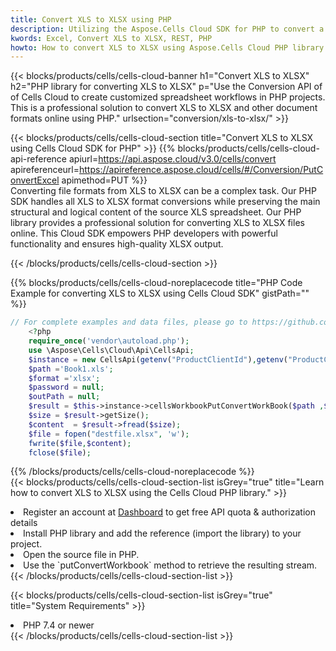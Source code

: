 ```yaml
---
title: Convert XLS to XLSX using PHP 
description: Utilizing the Aspose.Cells Cloud SDK for PHP to convert a XLS format file to a XLSX format file. 
kwords: Excel, Convert XLS to XLSX, REST, PHP
howto: How to convert XLS to XLSX using Aspose.Cells Cloud PHP library.
---
```



{{< blocks/products/cells/cells-cloud-banner h1="Convert XLS to XLSX" h2="PHP library for converting XLS to XLSX" p="Use the Conversion API of of Cells Cloud to create customized spreadsheet workflows in PHP projects. This is a professional solution to convert XLS to XLSX and other document formats online using PHP." urlsection="conversion/xls-to-xlsx/" >}}

{{< blocks/products/cells/cells-cloud-section  title="Convert XLS to XLSX using Cells Cloud SDK for PHP" >}}
{{% blocks/products/cells/cells-cloud-api-reference  apiurl=https://api.aspose.cloud/v3.0/cells/convert  apireferenceurl=https://apireference.aspose.cloud/cells/#/Conversion/PutConvertExcel  apimethod=PUT %}}
<br/>
Converting file formats from XLS to XLSX can be a complex task. Our PHP SDK handles all XLS to XLSX format conversions while preserving the main structural and logical content of the source XLS spreadsheet. Our PHP library provides a professional solution for converting XLS to XLSX files online. This Cloud SDK empowers PHP developers with powerful functionality and ensures high-quality XLSX output.

{{< /blocks/products/cells/cells-cloud-section >}}

{{% blocks/products/cells/cells-cloud-noreplacecode title="PHP Code Example for converting XLS to XLSX using Cells Cloud SDK" gistPath="" %}}
 
```php
// For complete examples and data files, please go to https://github.com/aspose-cells-cloud/aspose-cells-cloud-php/
    <?php
    require_once('vendor\autoload.php');
    use \Aspose\Cells\Cloud\Api\CellsApi;
    $instance = new CellsApi(getenv("ProductClientId"),getenv("ProductClientSecret"));
    $path ='Book1.xls';    
    $format ='xlsx';
    $password = null;
    $outPath = null;      
    $result = $this->instance->cellsWorkbookPutConvertWorkBook($path ,$format, $password,  $outPath);
    $size = $result->getSize();
    $content  = $result->fread($size);
    $file = fopen("destfile.xlsx", 'w');
    fwrite($file,$content);
    fclose($file);
```
 
{{% /blocks/products/cells/cells-cloud-noreplacecode  %}}
<br/>
{{< blocks/products/cells/cells-cloud-section-list isGrey="true"  title="Learn how to convert XLS to XLSX using the Cells Cloud PHP library." >}}
<li>Register an account at <a href="https://dashboard.aspose.cloud/">Dashboard</a> to get free API quota & authorization details</li>
<li>Install PHP library and add the reference (import the library) to your project.</li>
<li>Open the source file in PHP.</li>
<li>Use the `putConvertWorkbook` method to retrieve the resulting stream.</li>
{{< /blocks/products/cells/cells-cloud-section-list >}}

{{< blocks/products/cells/cells-cloud-section-list isGrey="true"  title="System Requirements" >}}
<li>PHP 7.4 or newer</li>
{{< /blocks/products/cells/cells-cloud-section-list >}}
